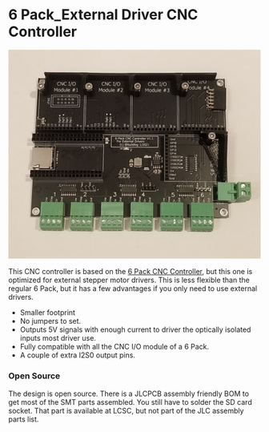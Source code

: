# 6 Pack_External Driver CNC Controller

<img src="https://github.com/bdring/6_Pack_External_Drivers/blob/main/images/photo1.jpg" width="600">

This CNC controller is based on the [6 Pack CNC Controller](https://github.com/bdring/6-Pack_CNC_Controller), but this one is optimized for external stepper motor drivers. This is less flexible than the regular 6 Pack, but it has a few advantages if you only need to use external drivers.

- Smaller footprint
- No jumpers to set.
- Outputs 5V signals with enough current to driver the optically isolated inputs most driver use.
- Fully compatible with all the CNC I/O module of a 6 Pack.
- A couple of extra I2S0 output pins.

### Open Source

The design is open source. There is a JLCPCB assembly friendly BOM to get most of the SMT parts assembled. You still have to solder the SD card socket. That part is available at LCSC, but not part of the JLC assembly parts list. 
